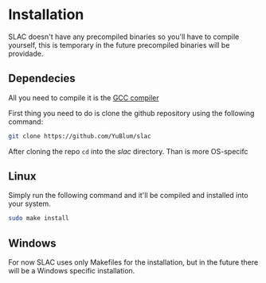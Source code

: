 # Installation

SLAC doesn't have any precompiled binaries so you'll have to compile yourself, this is temporary in the future precompiled binaries will be providade.

## Dependecies
All you need to compile it is the [GCC compiler](https://gcc.gnu.org/)

First thing you need to do is clone the github repository using the following command:
```bash
git clone https://github.com/YuBlum/slac
```

After cloning the repo `cd` into the *slac* directory. Than is more OS-specifc

## Linux

Simply run the following command and it'll be compiled and installed into your system.
```bash
sudo make install
```

## Windows

For now SLAC uses only Makefiles for the installation, but in the future there will be a Windows specific installation.

